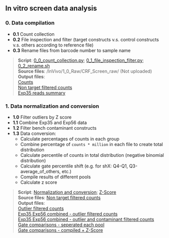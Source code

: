 ## In vitro screen data analysis
### 0. Data compilation <br/>
* __0.1__ Count collection <br/>
* __0.2__ File inspection and filter (target constructs v.s. control constructs v.s. others according to reference file) <br/>
* __0.3__ Rename files from barcode number to sample name <br/>

>__Script__: [0_0_count_collection.py](0.1_Codes_Invivo/0_0_count_collection.py); [0_1_file_inspection_filter.py](0.1_Codes_Invivo/0_1_file_inspection_filter.py); [0_2_rename.sh](0.1_Codes_Invivo/0_2_rename.sh) <br/>
__Source files__: /InVivo/1_0_Raw/CRF_Screen_raw/ (Not uploaded) <br/>
__Output files__: <br/>
[Counts](InVivo/1_0_Raw/1_count) <br/>
[Non target filtered counts](InVivo/1_0_Raw/2_flt) <br/>
[Exp35 reads summary](InVivo/1_0_Raw/Exp35_reads_summary.csv) <br/>

### 1. Data normalization and conversion <br/> 
* __1.0__ Filter outliers by Z score <br/>
* __1.1__ Combine Exp35 and Exp56 data <br/>
* __1.2__ Filter bench contaminant constructs <br/>
* __1.3__ Data conversion: <br/>
    * Calculate percentages of counts in each group <br/>
    * Combine percentage of `counts * million` in each file to create total distribution <br/> 
    * Calculate percentile of counts in total distribution (negative binomial distribution) <br/>
    * Calculate gate percentile shift (e.g. for shX: Q4-Q1, Q3-average_of_others, etc.) <br/>
    * Compile results of different pools <br/>
    * Calculate z score <br/>
    
>__Script__: [Normalization and conversion](0.1_Codes_Invivo/1_0_shRNAlibrary_analysis_0513_Exp35Exp56_CombinedRawCount_nbPctg.py); [Z-Score](0.1_Codes_Invivo/1_1_Zscore_of_Pctg_shift.py) <br/>
__Source files__: [Non target filtered counts](InVivo/1_0_Raw/2_flt) <br/>
__Output files__: <br/>
[Outlier filtered counts](InVivo/1_1_Norm/20190513_Exp35Exp56_nbPctl-All/0_fltOutlier) <br/>
[Exp35 Exp56 combined - outlier filtered counts](InVivo/1_1_Norm/20190513_Exp35Exp56_nbPctl-All/1_Exp35Exp56_combined) <br/>
[Exp35 Exp56 combined - outlier and contaminant filtered counts](InVivo/1_1_Norm/20190513_Exp35Exp56_nbPctl-All/2_flt_comtaminants) <br/>
[Gate comparisons - seperated each pool](InVivo/1_1_Norm/20190513_Exp35Exp56_nbPctl-All/3_gate_comparisons_bypool) <br/>
[Gate comparisons - compiled + Z-Score](InVivo/1_1_Norm/20190513_Exp35Exp56_nbPctl-All/4_gate_comparisons_combined)


    
